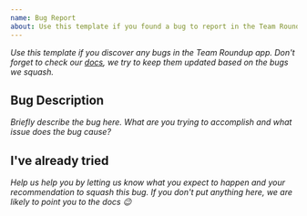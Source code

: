 ```yaml
---
name: Bug Report
about: Use this template if you found a bug to report in the Team Roundup app.
---
```


_Use this template if you discover any bugs in the Team Roundup app. Don't forget to check our [docs](../../docs/getting-started.md), we try to keep them updated based on the bugs we squash._

## Bug Description

_Briefly describe the bug here. What are you trying to accomplish and what issue does the bug cause?_

## I've already tried

_Help us help you by letting us know what you expect to happen and your recommendation to squash this bug. If you don't put anything here, we are likely to point you to the docs :wink:_
